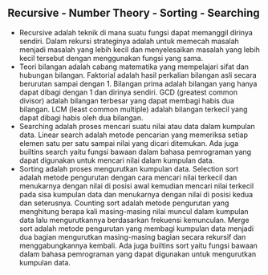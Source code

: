## Recursive - Number Theory - Sorting - Searching

- Recursive adalah teknik di mana suatu fungsi dapat memanggil dirinya sendiri. Dalam rekursi strateginya adalah untuk memecah masalah menjadi masalah yang lebih kecil dan menyelesaikan masalah yang lebih kecil tersebut dengan menggunakan fungsi yang sama.
- Teori bilangan adalah cabang matematika yang mempelajari sifat dan hubungan bilangan. Faktorial adalah hasil perkalian bilangan asli secara berurutan sampai dengan 1. Bilangan prima adalah bilangan yang hanya dapat dibagi dengan 1 dan dirinya sendiri. GCD (greatest common divisor) adalah bilangan terbesar yang dapat membagi habis dua bilangan. LCM (least common multiple) adalah bilangan terkecil yang dapat dibagi habis oleh dua bilangan.
- Searching adalah proses mencari suatu nilai atau data dalam kumpulan data. Linear search adalah metode pencarian yang memeriksa setiap elemen satu per satu sampai nilai yang dicari ditemukan. Ada juga builtins search yaitu fungsi bawaan dalam bahasa pemrograman yang dapat digunakan untuk mencari nilai dalam kumpulan data.
- Sorting adalah proses mengurutkan kumpulan data. Selection sort adalah metode pengurutan dengan cara mencari nilai terkecil dan menukarnya dengan nilai di posisi awal kemudian mencari nilai terkecil pada sisa kumpulan data dan menukarnya dengan nilai di posisi kedua dan seterusnya. Counting sort adalah metode pengurutan yang menghitung berapa kali masing-masing nilai muncul dalam kumpulan data lalu mengurutkannya berdasarkan frekuensi kemunculan. Merge sort adalah metode pengurutan yang membagi kumpulan data menjadi dua bagian mengurutkan masing-masing bagian secara rekursif dan menggabungkannya kembali. Ada juga builtins sort yaitu fungsi bawaan dalam bahasa pemrograman yang dapat digunakan untuk mengurutkan kumpulan data.